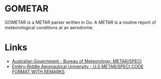 # GOMETAR

GOMETAR is a METAR parser written in Go. A METAR is a routine report of meteorological conditions at an aerodrome.

# Links

* [Australian Government - Bureau of Meteorology: METAR/SPECI](http://www.bom.gov.au/aviation/data/education/metar-speci.pdf)
* [Embry-Riddle Aeronautical University - U.S METAR/SPECI CODE FORMAT WITH REMARKS](http://wx.erau.edu/reference/text/metar_code_format.pdf)
